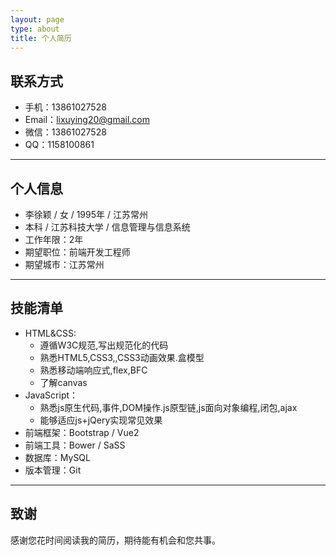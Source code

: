 ```yaml
---
layout: page
type: about
title: 个人简历
---
```

## 联系方式

* 手机：13861027528
* Email：lixuying20@gmail.com
* 微信：13861027528
* QQ：1158100861

---

## 个人信息

* 李徐颖 / 女 / 1995年 / 江苏常州
* 本科 / 江苏科技大学 / 信息管理与信息系统
* 工作年限：2年
* 期望职位：前端开发工程师
* 期望城市：江苏常州

---

## 技能清单

* HTML&CSS:
  - 遵循W3C规范,写出规范化的代码
  - 熟悉HTML5,CSS3,,CSS3动画效果.盒模型
  - 熟悉移动端响应式,flex,BFC
  - 了解canvas
* JavaScript：
  - 熟悉js原生代码,事件,DOM操作.js原型链,js面向对象编程,闭包,ajax
  - 能够适应js+jQery实现常见效果
* 前端框架：Bootstrap / Vue2
* 前端工具：Bower / SaSS
* 数据库：MySQL
* 版本管理：Git

---

## 致谢

感谢您花时间阅读我的简历，期待能有机会和您共事。

